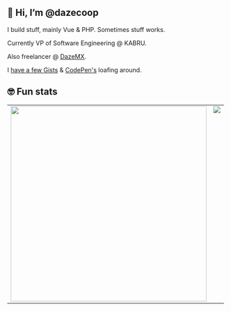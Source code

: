 ## 👋 Hi, I’m @dazecoop

I build stuff, mainly Vue & PHP. Sometimes stuff works.

Currently VP of Software Engineering @ KABRU.

Also freelancer @ [DazeMX](https://dazemx.com/).

I [have a few Gists](https://gist.github.com/dazecoop) & [CodePen's](https://codepen.io/dazecoop/pens/public) loafing around.

## 🤓 Fun stats 

<table>
  <tr>
    <td colspan="2" style="border: none" valign="top">
      <img src="https://wakatime.com/share/@daze/256da2e4-14ed-49dc-b935-0041ecccf449.png" width="450px" />
    </td>
    <td colspan="2" style="border: none" valign="top">
      <img src="http://github-readme-streak-stats.herokuapp.com?user=dazecoop&hide_border=true" />
    </td>
  </tr>
 </table>
